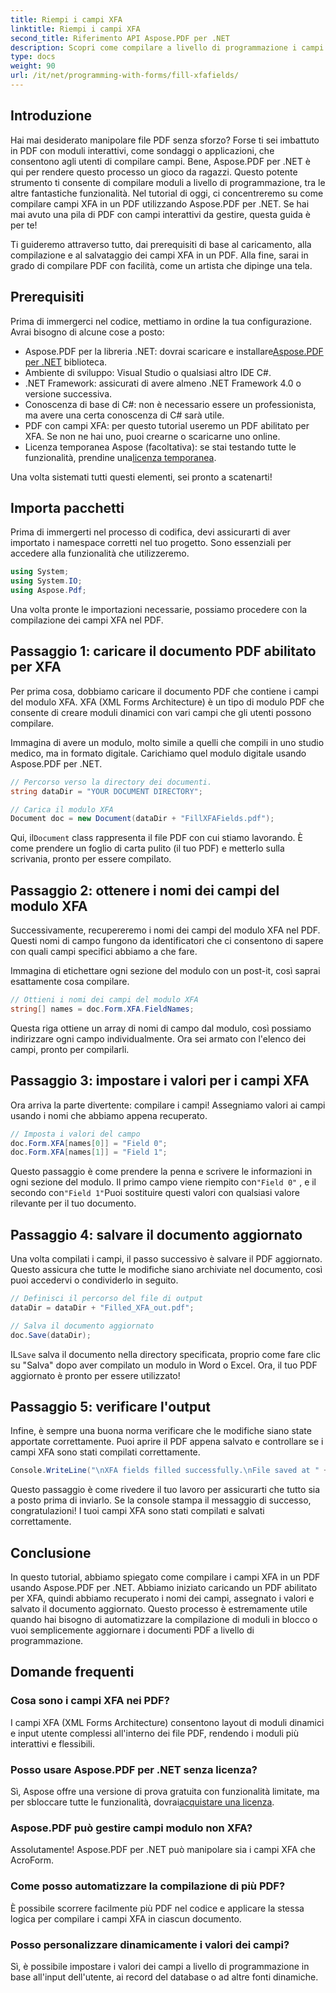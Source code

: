 ```yaml
---
title: Riempi i campi XFA
linktitle: Riempi i campi XFA
second_title: Riferimento API Aspose.PDF per .NET
description: Scopri come compilare a livello di programmazione i campi XFA nei PDF usando Aspose.PDF per .NET con questo tutorial passo dopo passo. Scopri strumenti di manipolazione PDF semplici e potenti.
type: docs
weight: 90
url: /it/net/programming-with-forms/fill-xfafields/
---
```

## Introduzione

Hai mai desiderato manipolare file PDF senza sforzo? Forse ti sei imbattuto in PDF con moduli interattivi, come sondaggi o applicazioni, che consentono agli utenti di compilare campi. Bene, Aspose.PDF per .NET è qui per rendere questo processo un gioco da ragazzi. Questo potente strumento ti consente di compilare moduli a livello di programmazione, tra le altre fantastiche funzionalità. Nel tutorial di oggi, ci concentreremo su come compilare campi XFA in un PDF utilizzando Aspose.PDF per .NET. Se hai mai avuto una pila di PDF con campi interattivi da gestire, questa guida è per te!

Ti guideremo attraverso tutto, dai prerequisiti di base al caricamento, alla compilazione e al salvataggio dei campi XFA in un PDF. Alla fine, sarai in grado di compilare PDF con facilità, come un artista che dipinge una tela.

## Prerequisiti

Prima di immergerci nel codice, mettiamo in ordine la tua configurazione. Avrai bisogno di alcune cose a posto:

-  Aspose.PDF per la libreria .NET: dovrai scaricare e installare[Aspose.PDF per .NET](https://releases.aspose.com/pdf/net/) biblioteca.
- Ambiente di sviluppo: Visual Studio o qualsiasi altro IDE C#.
- .NET Framework: assicurati di avere almeno .NET Framework 4.0 o versione successiva.
- Conoscenza di base di C#: non è necessario essere un professionista, ma avere una certa conoscenza di C# sarà utile.
- PDF con campi XFA: per questo tutorial useremo un PDF abilitato per XFA. Se non ne hai uno, puoi crearne o scaricarne uno online.
-  Licenza temporanea Aspose (facoltativa): se stai testando tutte le funzionalità, prendine una[licenza temporanea](https://purchase.aspose.com/temporary-license/).

Una volta sistemati tutti questi elementi, sei pronto a scatenarti!

## Importa pacchetti

Prima di immergerti nel processo di codifica, devi assicurarti di aver importato i namespace corretti nel tuo progetto. Sono essenziali per accedere alla funzionalità che utilizzeremo.

```csharp
using System;
using System.IO;
using Aspose.Pdf;
```

Una volta pronte le importazioni necessarie, possiamo procedere con la compilazione dei campi XFA nel PDF.

## Passaggio 1: caricare il documento PDF abilitato per XFA

Per prima cosa, dobbiamo caricare il documento PDF che contiene i campi del modulo XFA. XFA (XML Forms Architecture) è un tipo di modulo PDF che consente di creare moduli dinamici con vari campi che gli utenti possono compilare.

Immagina di avere un modulo, molto simile a quelli che compili in uno studio medico, ma in formato digitale. Carichiamo quel modulo digitale usando Aspose.PDF per .NET.

```csharp
// Percorso verso la directory dei documenti.
string dataDir = "YOUR DOCUMENT DIRECTORY";

// Carica il modulo XFA
Document doc = new Document(dataDir + "FillXFAFields.pdf");
```

 Qui, il`Document` class rappresenta il file PDF con cui stiamo lavorando. È come prendere un foglio di carta pulito (il tuo PDF) e metterlo sulla scrivania, pronto per essere compilato.

## Passaggio 2: ottenere i nomi dei campi del modulo XFA

Successivamente, recupereremo i nomi dei campi del modulo XFA nel PDF. Questi nomi di campo fungono da identificatori che ci consentono di sapere con quali campi specifici abbiamo a che fare.

Immagina di etichettare ogni sezione del modulo con un post-it, così saprai esattamente cosa compilare.

```csharp
// Ottieni i nomi dei campi del modulo XFA
string[] names = doc.Form.XFA.FieldNames;
```

Questa riga ottiene un array di nomi di campo dal modulo, così possiamo indirizzare ogni campo individualmente. Ora sei armato con l'elenco dei campi, pronto per compilarli.

## Passaggio 3: impostare i valori per i campi XFA

Ora arriva la parte divertente: compilare i campi! Assegniamo valori ai campi usando i nomi che abbiamo appena recuperato.

```csharp
// Imposta i valori del campo
doc.Form.XFA[names[0]] = "Field 0";
doc.Form.XFA[names[1]] = "Field 1";
```

 Questo passaggio è come prendere la penna e scrivere le informazioni in ogni sezione del modulo. Il primo campo viene riempito con`"Field 0"` , e il secondo con`"Field 1"`Puoi sostituire questi valori con qualsiasi valore rilevante per il tuo documento.

## Passaggio 4: salvare il documento aggiornato

Una volta compilati i campi, il passo successivo è salvare il PDF aggiornato. Questo assicura che tutte le modifiche siano archiviate nel documento, così puoi accedervi o condividerlo in seguito.

```csharp
// Definisci il percorso del file di output
dataDir = dataDir + "Filled_XFA_out.pdf";

// Salva il documento aggiornato
doc.Save(dataDir);
```

 IL`Save` salva il documento nella directory specificata, proprio come fare clic su "Salva" dopo aver compilato un modulo in Word o Excel. Ora, il tuo PDF aggiornato è pronto per essere utilizzato!

## Passaggio 5: verificare l'output

Infine, è sempre una buona norma verificare che le modifiche siano state apportate correttamente. Puoi aprire il PDF appena salvato e controllare se i campi XFA sono stati compilati correttamente.

```csharp
Console.WriteLine("\nXFA fields filled successfully.\nFile saved at " + dataDir);
```

Questo passaggio è come rivedere il tuo lavoro per assicurarti che tutto sia a posto prima di inviarlo. Se la console stampa il messaggio di successo, congratulazioni! I tuoi campi XFA sono stati compilati e salvati correttamente.

## Conclusione

In questo tutorial, abbiamo spiegato come compilare i campi XFA in un PDF usando Aspose.PDF per .NET. Abbiamo iniziato caricando un PDF abilitato per XFA, quindi abbiamo recuperato i nomi dei campi, assegnato i valori e salvato il documento aggiornato. Questo processo è estremamente utile quando hai bisogno di automatizzare la compilazione di moduli in blocco o vuoi semplicemente aggiornare i documenti PDF a livello di programmazione.

## Domande frequenti

### Cosa sono i campi XFA nei PDF?
I campi XFA (XML Forms Architecture) consentono layout di moduli dinamici e input utente complessi all'interno dei file PDF, rendendo i moduli più interattivi e flessibili.

### Posso usare Aspose.PDF per .NET senza licenza?
 Sì, Aspose offre una versione di prova gratuita con funzionalità limitate, ma per sbloccare tutte le funzionalità, dovrai[acquistare una licenza](https://purchase.aspose.com/buy).

### Aspose.PDF può gestire campi modulo non XFA?
Assolutamente! Aspose.PDF per .NET può manipolare sia i campi XFA che AcroForm.

### Come posso automatizzare la compilazione di più PDF?
È possibile scorrere facilmente più PDF nel codice e applicare la stessa logica per compilare i campi XFA in ciascun documento.

### Posso personalizzare dinamicamente i valori dei campi?
Sì, è possibile impostare i valori dei campi a livello di programmazione in base all'input dell'utente, ai record del database o ad altre fonti dinamiche.